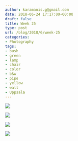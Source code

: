```yaml
---
author: karamanis.g@gmail.com
date: 2018-06-24 17:17:00+00:00
draft: false
title: Week 25
type: post
url: /blog/2018/6/week-25
categories:
- Photography
tags:
- bush
- green
- lamp
- chair
- color
- b&w
- pipe
- yellow
- wall
- Uppsala
---
```




  
   ![](/images/2018-06-24-20186week-25/IMG_6761.jpg)

  

  
   ![](/images/2018-06-24-20186week-25/IMG_6778.jpg)

  

  
   ![](/images/2018-06-24-20186week-25/IMG_6786.jpg)

  

  
   ![](/images/2018-06-24-20186week-25/IMG_6787.jpg)

  


